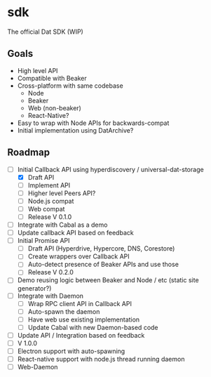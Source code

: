 # sdk
The official Dat SDK (WIP)

## Goals

- High level API
- Compatible with Beaker
- Cross-platform with same codebase
  - Node
  - Beaker
  - Web (non-beaker)
  - React-Native?
- Easy to wrap with Node APIs for backwards-compat
- Initial implementation using DatArchive?

## Roadmap

- [ ] Initial Callback API using hyperdiscovery / universal-dat-storage
  - [x] Draft API
  - [ ] Implement API
  - [ ] Higher level Peers API?
  - [ ] Node.js compat
  - [ ] Web compat
  - [ ] Release V 0.1.0
- [ ] Integrate with Cabal as a demo
- [ ] Update callback API based on feedback
- [ ] Initial Promise API
  - [ ] Draft API (Hyperdrive, Hypercore, DNS, Corestore)
  - [ ] Create wrappers over Callback API
  - [ ] Auto-detect presence of Beaker APIs and use those
  - [ ] Release V 0.2.0
- [ ] Demo reusing logic between Beaker and Node / etc (static site generator?)
- [ ] Integrate with Daemon
  - [ ] Wrap RPC client API in Callback API
  - [ ] Auto-spawn the daemon
  - [ ] Have web use existing implementation
  - [ ] Update Cabal with new Daemon-based code
- [ ] Update API / Integration based on feedback
- [ ] V 1.0.0
- [ ] Electron support with auto-spawning
- [ ] React-native support with node.js thread running daemon
- [ ] Web-Daemon
